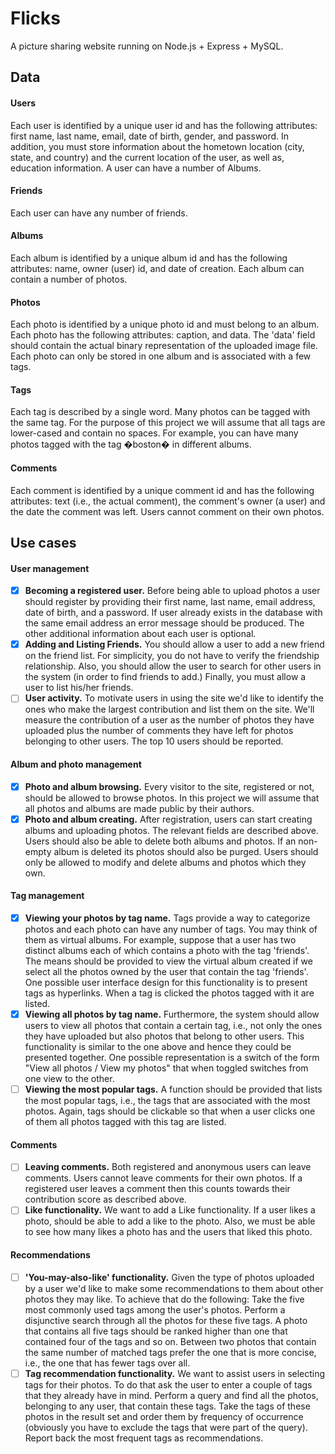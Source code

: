 # Flicks

A picture sharing website running on Node.js + Express + MySQL.

## Data

#### Users

Each user is identified by a unique user id and has the following attributes: first name, last name, email, date of birth, gender, and password. In addition, you must store information about the hometown location (city, state, and country) and the current location of the user, as well as, education information. A user can have a number of Albums.

#### Friends

Each user can have any number of friends.

#### Albums

Each album is identified by a unique album id and has the following attributes: name, owner (user) id, and date of creation. Each album can contain a number of photos.

#### Photos

Each photo is identified by a unique photo id and must belong to an album. Each photo has the following attributes: caption, and data. The 'data' field should contain the actual binary representation of the uploaded image file. Each photo can only be stored in one album and is associated with a few tags.

#### Tags

Each tag is described by a single word. Many photos can be tagged with the same tag. For the purpose of this project we will assume that all tags are lower-cased and contain no spaces. For example, you can have many photos tagged with the tag �boston� in different albums.

#### Comments

Each comment is identified by a unique comment id and has the following attributes: text (i.e., the actual comment), the comment's owner (a user) and the date the comment was left. Users cannot comment on their own photos.

## Use cases

#### User management

- [x] **Becoming a registered user.** Before being able to upload photos a user should register by providing their first name, last name, email address, date of birth, and a password. If user already exists in the database with the same email address an error message should be produced. The other additional information about each user is optional.
- [x] **Adding and Listing Friends.** You should allow a user to add a new friend on the friend list. For simplicity, you do not have to verify the friendship relationship. Also, you should allow the user to search for other users in the system (in order to find friends to add.) Finally, you must allow a user to list his/her friends.
- [ ] **User activity.** To motivate users in using the site we'd like to identify the ones who make the largest contribution and list them on the site. We'll measure the contribution of a user as the number of photos they have uploaded plus the number of comments they have left for photos belonging to other users. The top 10 users should be reported.

#### Album and photo management

- [x] **Photo and album browsing.** Every visitor to the site, registered or not, should be allowed to browse photos. In this project we will assume that all photos and albums are made public by their authors.
- [x] **Photo and album creating.** After registration, users can start creating albums and uploading photos. The relevant fields are described above. Users should also be able to delete both albums and photos. If an non-empty album is deleted its photos should also be purged. Users should only be allowed to modify and delete albums and photos which they own.

#### Tag management

- [x] **Viewing your photos by tag name.** Tags provide a way to categorize photos and each photo can have any number of tags. You may think of them as virtual albums. For example, suppose that a user has two distinct albums each of which contains a photo with the tag 'friends'. The means should be provided to view the virtual album created if we select all the photos owned by the user that contain the tag 'friends'. One possible user interface design for this functionality is to present tags as hyperlinks. When a tag is clicked the photos tagged with it are listed.
- [x] **Viewing all photos by tag name.** Furthermore, the system should allow users to view all photos that contain a certain tag, i.e., not only the ones they have uploaded but also photos that belong to other users. This functionality is similar to the one above and hence they could be presented together. One possible representation is a switch of the form "View all photos / View my photos" that when toggled switches from one view to the other.
- [ ] **Viewing the most popular tags.** A function should be provided that lists the most popular tags, i.e., the tags that are associated with the most photos. Again, tags should be clickable so that when a user clicks one of them all photos tagged with this tag are listed.

#### Comments

- [ ] **Leaving comments.** Both registered and anonymous users can leave comments. Users cannot leave comments for their own photos. If a registered user leaves a comment then this counts towards their contribution score as described above.
- [ ] **Like functionality.** We want to add a Like functionality. If a user likes a photo, should be able to add a like to the photo. Also, we must be able to see how many likes a photo has and the users that liked this photo.

#### Recommendations

- [ ] **'You-may-also-like' functionality.** Given the type of photos uploaded by a user we'd like to make some recommendations to them about other photos they may like. To achieve that do the following: Take the five most commonly used tags among the user's photos. Perform a disjunctive search through all the photos for these five tags. A photo that contains all five tags should be ranked higher than one that contained four of the tags and so on. Between two photos that contain the same number of matched tags prefer the one that is more concise, i.e., the one that has fewer tags over all.
- [ ] **Tag recommendation functionality.** We want to assist users in selecting tags for their photos. To do that ask the user to enter a couple of tags that they already have in mind. Perform a query and find all the photos, belonging to any user, that contain these tags. Take the tags of these photos in the result set and order them by frequency of occurrence (obviously you have to exclude the tags that were part of the query). Report back the most frequent tags as recommendations.
